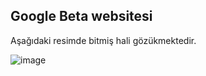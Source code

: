 ## Google Beta websitesi 
Aşağıdaki resimde bitmiş hali gözükmektedir.

![image](https://github.com/aykutreisoglu/kodluyoruzilkrepo/blob/main/figures/finishedGoogleBeta.PNG)